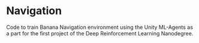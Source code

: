 # Navigation
Code to train Banana Navigation environment using the Unity ML-Agents as a part for the first project of the Deep Reinforcement Learning Nanodegree.
